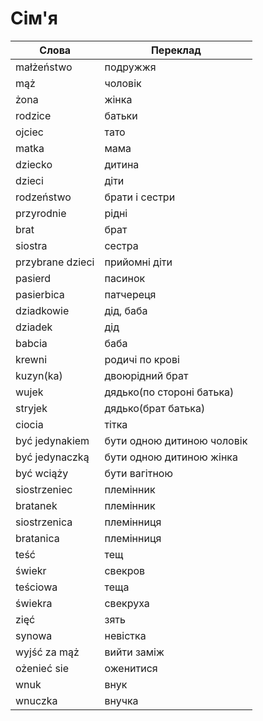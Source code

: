 # Сім'я
Слова | Переклад 
-|-
małżeństwo| подружжя
mąż| чоловік
żona| жінка
rodzice| батьки
ojciec| тато
matka| мама
dziecko| дитина
dzieci| діти
rodzeństwo| брати і сестри
przyrodnie| рідні
brat| брат
siostra| сестра
przybrane dzieci| прийомні діти
pasierd| пасинок
pasierbica| патчереця
dziadkowie| дід, баба
dziadek| дід
babcia| баба
krewni| родичі по крові
kuzyn(ka)| двоюрідний брат
wujek| дядько(по стороні батька)
stryjek| дядько(брат батька)
ciocia| тітка
być jedynakiem| бути одною дитиною чоловік
być jedynaczką|  бути одною дитиною жінка
być wciąży| бути вагітною
siostrzeniec| племінник
bratanek| племінник
siostrzenica| племінниця
bratanica| племінниця
teść| тещ
świekr| свекров
teściowa| теща
świekra| свекруха
zięć| зять
synowa| невістка
wyjść za mąż| вийти заміж
ożenieć sie| оженитися
wnuk| внук
wnuczka| внучка